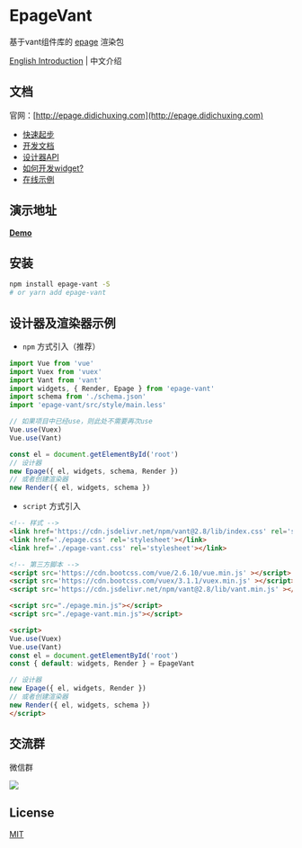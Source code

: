 # EpageVant

基于vant组件库的 [epage](https://github.com/didichuxing/epage) 渲染包

[English Introduction](./README_EN.md) | 中文介绍

## 文档

官网：[http://epage.didichuxing.com](http://epage.didichuxing.com)

- [快速起步](http://epage.didichuxing.com/usage/#快速起步)
- [开发文档](http://epage.didichuxing.com/developer/)
- [设计器API](http://epage.didichuxing.com/developer/epage.html)
- [如何开发widget?](http://epage.didichuxing.com/developer/widget.html)
- [在线示例](http://epage.didichuxing.com/examples/)

## 演示地址

**[Demo](http://epage.didichuxing.com/examples/render.html)**

## 安装

```sh
npm install epage-vant -S
# or yarn add epage-vant
```

## 设计器及渲染器示例

-  `npm` 方式引入（推荐）

```js
import Vue from 'vue'
import Vuex from 'vuex'
import Vant from 'vant'
import widgets, { Render, Epage } from 'epage-vant'
import schema from './schema.json'
import 'epage-vant/src/style/main.less'

// 如果项目中已经use，则此处不需要再次use
Vue.use(Vuex)
Vue.use(Vant)

const el = document.getElementById('root')
// 设计器
new Epage({ el, widgets, schema, Render })
// 或者创建渲染器
new Render({ el, widgets, schema })
```

-  `script` 方式引入

```html
<!-- 样式 -->
<link href='https://cdn.jsdelivr.net/npm/vant@2.8/lib/index.css' rel='stylesheet'></link>
<link href='./epage.css' rel='stylesheet'></link>
<link href='./epage-vant.css' rel='stylesheet'></link>

<!-- 第三方脚本 -->
<script src='https://cdn.bootcss.com/vue/2.6.10/vue.min.js' ></script>
<script src='https://cdn.bootcss.com/vuex/3.1.1/vuex.min.js' ></script>
<script src='https://cdn.jsdelivr.net/npm/vant@2.8/lib/vant.min.js' ></script>

<script src="./epage.min.js"></script>
<script src="./epage-vant.min.js"></script>

<script>
Vue.use(Vuex)
Vue.use(Vant)
const el = document.getElementById('root')
const { default: widgets, Render } = EpageVant

// 设计器
new Epage({ el, widgets, Render })
// 或者创建渲染器
new Render({ el, widgets, schema })
</script>

```

## 交流群

微信群

![](http://img-hxy021.didistatic.com/static/star/epage-qrcode.jpg)

## License

[MIT](http://opensource.org/licenses/MIT)
